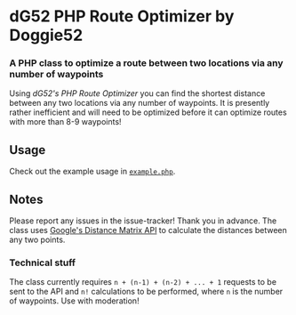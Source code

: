 # dG52 PHP Route Optimizer by Doggie52
### A PHP class to optimize a route between two locations via any number of waypoints

Using *dG52's PHP Route Optimizer* you can find the shortest distance between any two locations via any number of waypoints. It is presently rather inefficient and will need to be optimized before it can optimize routes with more than 8-9 waypoints!

## Usage
Check out the example usage in [`example.php`](example.php).

## Notes
Please report any issues in the issue-tracker! Thank you in advance.
The class uses [Google's Distance Matrix API](https://developers.google.com/maps/documentation/distancematrix/) to calculate the distances between any two points.

### Technical stuff
The class currently requires `n + (n-1) + (n-2) + ... + 1` requests to be sent to the API and `n!` calculations to be performed, where `n` is the number of waypoints. Use with moderation!
